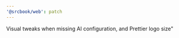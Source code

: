 ```yaml
---
'@srcbook/web': patch
---
```


Visual tweaks when missing AI configuration, and Prettier logo size"
